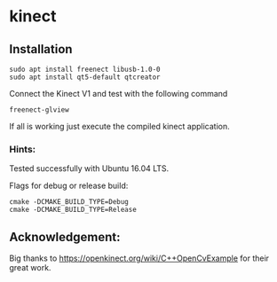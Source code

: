# kinect

## Installation

    sudo apt install freenect libusb-1.0-0 
    sudo apt install qt5-default qtcreator

Connect the Kinect V1 and test with the following command

    freenect-glview

If all is working just execute the compiled kinect application.

### Hints:

Tested successfully with Ubuntu 16.04 LTS.

Flags for debug or release build:

    cmake -DCMAKE_BUILD_TYPE=Debug
    cmake -DCMAKE_BUILD_TYPE=Release

## Acknowledgement:

Big thanks to https://openkinect.org/wiki/C++OpenCvExample for their great work.
